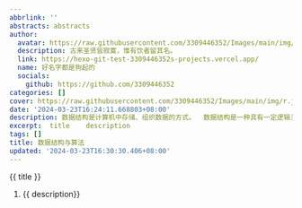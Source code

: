 ```yaml
---
abbrlink: ''
abstracts: abstracts
author:
  avatar: https://raw.githubusercontent.com/3309446352/Images/main/img/preview.jpg
  description: 古来圣贤皆寂寞，惟有饮者留其名。
  link: https://hexo-git-test-3309446352s-projects.vercel.app/
  name: 好名字都是狗起的
  socials:
    github: https://github.com/3309446352
categories: []
cover: https://raw.githubusercontent.com/3309446352/Images/main/img/r.jpg
date: '2024-03-23T16:24:11.668803+08:00'
description: 数据结构是计算机中存储、组织数据的方式。  数据结构是一种具有一定逻辑关系，在计算机中应用某种存储结构，并且封装了相应操作的数据元素集合。它包含三方面的内容，逻辑关系、存储关系及操作。
excerpt:  title    description  ​  
tags: []
title: 数据结构与算法
updated: '2024-03-23T16:30:30.406+08:00'
---
```

{{ title }}

1. {{ description}}
